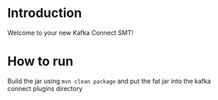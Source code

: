 # Introduction

Welcome to your new Kafka Connect SMT!

# How to run

Build the jar using `mvn clean package` and put the fat jar into the kafka connect plugins directory
